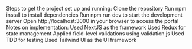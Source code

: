 Steps to get the project set up and running:
Clone the repository
Run npm install to install dependencies
Run npm run dev to start the development server
Open http://localhost:3000 in your browser to access the portal
Notes on implementation:
Used NextJS as the framework
Used Redux for state management
Applied field-level validations using validation.js
Used TDD for testing
Used Tailwind UI as the UI framework
